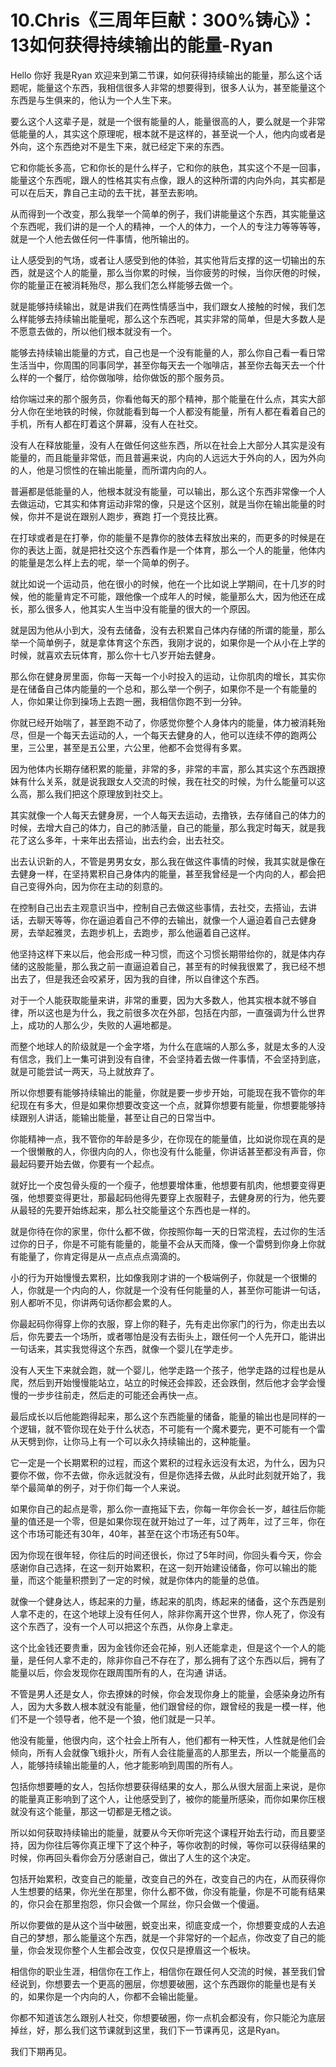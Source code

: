 # 10.Chris《三周年巨献：300%铸心》：13如何获得持续输出的能量-Ryan

Hello 你好 我是Ryan 欢迎来到第二节课，如何获得持续输出的能量，那么这个话题呢，能量这个东西，我相信很多人非常的想要得到，很多人认为，甚至能量这个东西是与生俱来的，他认为一个人生下来。

要么这个人这辈子是，就是一个很有能量的人，能量很高的人，要么就是一个非常低能量的人，其实这个原理呢，根本就不是这样的，甚至说一个人，他内向或者是外向，这个东西绝对不是生下来，就已经定下来的东西。

它和你能长多高，它和你长的是什么样子，它和你的肤色，其实这个不是一回事，能量这个东西呢，跟人的性格其实有点像，跟人的这种所谓的内向外向，其实都是可以在后天，靠自己主动的去干扰，甚至去影响。

从而得到一个改变，那么我举一个简单的例子，我们讲能量这个东西，其实能量这个东西呢，我们讲的是一个人的精神，一个人的体力，一个人的专注力等等等等，就是一个人他去做任何一件事情，他所输出的。

让人感受到的气场，或者让人感受到他的体验，其实他背后支撑的这一切输出的东西，就是这个人的能量，那么当你累的时候，当你疲劳的时候，当你厌倦的时候，你的能量正在被消耗殆尽，那么我们怎么样能够去做一个。

就是能够持续输出，就是讲我们在两性情感当中，我们跟女人接触的时候，我们怎么样能够去持续输出能量呢，那么这个东西呢，其实非常的简单，但是大多数人是不愿意去做的，所以他们根本就没有一个。

能够去持续输出能量的方式，自己也是一个没有能量的人，那么你自己看一看日常生活当中，你周围的同事同学，甚至你每天去一个咖啡店，甚至你去每天去一个什么样的一个餐厅，给你做咖啡，给你做饭的那个服务员。

给你端过来的那个服务员，你看他每天的那个精神，那个能量在什么点，其实大部分人你在坐地铁的时候，你就能看到每一个人都没有能量，所有人都在看着自己的手机，所有人都在盯着这个屏幕，没有人在社交。

没有人在释放能量，没有人在做任何这些东西，所以在社会上大部分人其实是没有能量的，而且能量非常低，而且普遍来说，内向的人远远大于外向的人，因为外向的人，他是习惯性的在输出能量，而所谓内向的人。

普遍都是低能量的人，他根本就没有能量，可以输出，那么这个东西非常像一个人去做运动，它其实和体育运动非常的像，只是这个区别，就是当你在输出能量的时候，你并不是说在跟别人跑步，赛跑 打一个竞技比赛。

在打球或者是在打拳，你的能量不是靠你的肢体去释放出来的，而更多的时候是在你的表达上面，就是把社交这个东西看作是一个体育，那么一个人的能量，他体内的能量是怎么样上去的呢，举一个简单的例子。

就比如说一个运动员，他在很小的时候，他在一个比如说上学期间，在十几岁的时候，他的能量肯定不可能，跟他像一个成年人的时候，能量那么大，因为他还在成长，那么很多人，他其实人生当中没有能量的很大的一个原因。

就是因为他从小到大，没有去储备，没有去积累自己体内存储的所谓的能量，那么举一个简单例子，就是拿体育这个东西，我刚才说的，如果你是一个从小在上学的时候，就喜欢去玩体育，那么你十七八岁开始去健身。

那么你在健身房里面，你每一天每一个小时投入的运动，让你肌肉的增长，其实你是在储备自己体内能量的一个总和，那么举一个例子，如果你不是一个有能量的人，你如果让你到操场上去跑一圈，我相信你跑不到一分钟。

你就已经开始喘了，甚至跑不动了，你感觉你整个人身体内的能量，体力被消耗殆尽，但是一个每天去运动的人，一个每天去健身的人，他可以连续不停的跑两公里，三公里，甚至是五公里，六公里，他都不会觉得有多累。

因为他体内长期存储积累的能量，非常的多，非常的丰富，那么其实这个东西跟撩妹有什么关系，就是说我跟女人交流的时候，我在社交的时候，为什么能量可以这么高，那么我们把这个原理放到社交上。

其实就像一个人每天去健身房，一个人每天去运动，去撸铁，去存储自己的体力的时候，去增大自己的体力，自己的肺活量，自己的能量，那么我定时每天，就是我花了这么多年，十来年出去搭讪，出去约会，出去社交。

出去认识新的人，不管是男男女女，那么我在做这件事情的时候，我其实就是像在去健身一样，在坚持累积自己身体内的能量，甚至我曾经是一个内向的人，都会把自己变得外向，因为你在主动的刻意的。

在控制自己出去主观意识当中，控制自己去做这些事情，去社交，去搭讪，去讲话，去聊天等等，你在逼迫着自己不停的去输出，就像一个人逼迫着自己去健身房，去举起雅灵，去跑步机上，去跑步，那么他逼着自己这样。

他坚持这样下来以后，他会形成一种习惯，而这个习惯长期带给你的，就是体内存储的这股能量，那么我之前一直逼迫着自己，甚至有的时候我很累了，我已经不想出去了，但是我还会咬紧牙，因为我的自律，所以自律这个东西。

对于一个人能获取能量来讲，非常的重要，因为大多数人，他其实根本就不够自律，所以这也是为什么，我之前很多次在外部，包括在内部，一直强调为什么世界上，成功的人那么少，失败的人遍地都是。

而整个地球人的阶级就是一个金字塔，为什么在底端的人那么多，就是太多的人没有信念，我们上一集可讲到没有自律，不会坚持着去做一件事情，不会坚持到底，就是可能尝试一两天，马上就放弃了。

所以你想要有能够持续输出的能量，你就是要一步步开始，可能现在我不管你的年纪现在有多大，但是如果你想要改变这一个点，就算你想要有能量，你想要能够持续跟别人讲话，能输出能量，甚至让自己的日常当中。

你能精神一点，我不管你的年龄是多少，在你现在的能量值，比如说你现在真的是一个很懒散的人，你很内向的人，你也没有什么能量，你讲话甚至都没有声音，你最起码要开始去做，你要有一个起点。

就好比一个皮包骨头瘦的一个瘦子，他想要增体重，他想要有肌肉，他想要变得更强，他想要变得更壮，那最起码他得先要穿上衣服鞋子，去健身房的行为，他先要从最轻的先要开始练起来，那么社交能量这个东西也是一样的。

就是你待在你的家里，你什么都不做，你按照你每一天的日常流程，去过你的生活过你的日子，你是不可能有能量的，能量不会从天而降，像一个雷劈到你身上你就有能量了，你肯定得是从一点点点点滴滴的。

小的行为开始慢慢去累积，比如像我刚才讲的一个极端例子，你就是一个很懒的人，你就是一个内向的人，你就是一个没有任何能量的人，甚至你可能讲一句话，别人都听不见，你讲两句话你都会累的人。

你最起码你得穿上你的衣服，穿上你的鞋子，先有走出你家门的行为，你走出去以后，你先要去一个场所，或者哪怕是没有去街头上，跟任何一个人先开口，能讲出一句话来，其实我觉得这个东西，就像一个婴儿在学走步。

没有人天生下来就会跑，就一个婴儿，他学走路一个孩子，他学走路的过程也是从爬，然后到开始慢慢能站立，站立的时候还会摔跤，还会跌倒，然后他才会学会慢慢的一步步往前走，然后走的可能还会再快一点。

最后成长以后他能跑得起来，那么这个东西能量的储备，能量的输出也是同样的一个逻辑，就不管你现在处于什么状态，不可能有一个魔术要完，更不可能有一个雷从天劈到你，让你马上有一个可以永久持续输出的，这种能量。

它一定是一个长期累积的过程，而这个累积的过程永远没有太迟，为什么，因为只要你不做，你不去做，你永远就没有，但是你选择去做，从此时此刻就开始了，我举个最简单的例子，对于你们每一个人来说。

如果你自己的起点是零，那么你一直拖延下去，你每一年你会长一岁，越往后你能量的值还是一个零，但是如果你现在就开始过了一年，过了两年，过了三年，你在这个市场可能还有30年，40年，甚至在这个市场还有50年。

因为你现在很年轻，你往后的时间还很长，你过了5年时间，你回头看今天，你会感谢你自己选择，在这一刻开始累积，在这一刻开始建设储备，你可以输出的能量，而这个能量积攒到了一定的时候，就是你体内的能量的总值。

就像一个健身达人，练起来的力量，练起来的肌肉，练起来的储备，这个东西是别人拿不走的，在这个地球上没有任何人，除非你离开这个世界，你人死了，你没有这个东西了，没有一个人可以把这个东西，从你身上拿走。

这个比金钱还要贵重，因为金钱你还会花掉，别人还能拿走，但是这个一个人的能量，是任何人拿不走的，除非你自己不存在了，那么拥有了这个东西以后，拥有了能量以后，你会发现你在跟周围所有的人，在沟通 讲话。

不管是男人还是女人，你去撩妹的时候，你会发现你身上的能量，会感染身边所有人，因为大多数人根本就没有能量，他们跟曾经的你，跟曾经的我是一模一样，他们不是一个领导者，他不是一个狼，他们就是一只羊。

他没有能量，他很内向，这个社会上所有人，他们都有一种天性，人性就是他们会倾向，所有人会就像飞蛾扑火，所有人会往能量高的人那里去，所以一个能量高的人，能够持续输出能量的人，他才能影响到周围的所有人。

包括你想要睡的女人，包括你想要获得结果的女人，那么从很大层面上来说，是你的能量真正影响到了这个人，让他感受到了，被你的能量所感染，而你如果你压根就没有这个能量，那这一切都是无稽之谈。

所以如何获取持续输出的能量，就要从今天你听完这个课程开始去行动，而且要坚持，因为你往后等你真正埋下了这个种子，等你收割的时候，等你可以获得结果的时候，你再回头看你会万分感谢自己，做出了人生的这个决定。

包括开始累积，改变自己的能量，改变自己的外在，改变自己的内在，从而获得你人生想要的结果，你光坐在那里，你什么都不做，你没有能量，你是不可能有结果的，你只会在那里抱怨，你只会做一个屌丝，你只会做一个傻逼。

所以你要做的是从这个当中破圈，蜕变出来，彻底变成一个，你想要变成的人去追自己的梦想，那么能量这个东西，就是一个非常好的一个起点，你改变了自己的能量，你会发现你整个人生都会改变，仅仅只是撩眉这一个板块。

相信你的职业生涯，相信你在工作上，相信你在跟任何人交流的时候，甚至我们曾经说到，你想要去一个更高的圈层，你想要破圈，这个东西跟你的能量也是有关的，如果你是一个内向的人，你都不会输出能量。

你都不知道该怎么跟别人社交，你想要破圈，你一点机会都没有，你只能沦为底层掉丝，好，那么我们这节课就到这里，我们下一节课再见，这是Ryan。

我们下期再见。